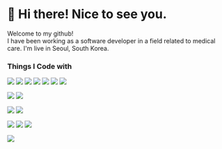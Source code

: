 <h1>👋 Hi there! Nice to see you.</h1>

Welcome to my github!<br/>
I have been working as a software developer in a field related to medical care.
I'm live in Seoul, South Korea.


<h3>Things I Code with</h3>
<a href="/"><img src="https://img.shields.io/badge/{name}-{color}?style=flat-square&logo={badgename}&logoColor=white"></a>
<!--Frontend-->
<a href="/"><img src="https://img.shields.io/badge/React-61DAFB?style=flat-square&logo=React&logoColor=white"></a>
<a href="/"><img src="https://img.shields.io/badge/JavaScript-F7DF1E?style=flat-square&logo=JavaScript&logoColor=white"></a>
<a href="/"><img src="https://img.shields.io/badge/TypeScript-3178C6?style=flat-square&logo=TypeScript&logoColor=white"></a>
<a href="/"><img src="https://img.shields.io/badge/HTML5-E34F26?style=flat-square&logo=HTML5&logoColor=white"></a>
<a href="/"><img src="https://img.shields.io/badge/CSS3-1572B6?style=flat-square&logo=CSS3&logoColor=white"></a>
<a href="/"><img src="https://img.shields.io/badge/styled--components-DB7093?style=flat-square&logo=styled-components&logoColor=white"></a>


<!--Backend-->
<a href="/"><img src="https://img.shields.io/badge/Python-3776AB?style=flat-square&logo=Python&logoColor=white"></a>
<a href="/"><img src="https://img.shields.io/badge/C%23-239120?style=flat-square&logo=CSharp&logoColor=white"></a>

<!--Framework-->
<a href="/"><img src="https://img.shields.io/badge/.NET-512BD4?style=flat-square&logo=.NET&logoColor=white"></a>
<a href="/"><img src="https://img.shields.io/badge/Flask-000000?style=flat-square&logo=Flask&logoColor=white"></a>

<!--Database-->
<a href="/"><img src="https://img.shields.io/badge/Oracle-F80000?style=flat-square&logo=Oracle&logoColor=white"></a>
<a href="/"><img src="https://img.shields.io/badge/MySQL-4479A1?style=flat-square&logo=MySQL&logoColor=white"></a>
<a href="/"><img src="https://img.shields.io/badge/PostgreSQL-4169E1?style=flat-square&logo=PostgreSQL&logoColor=white"></a>

<!--DevOps-->
<a href="/"><img src="https://img.shields.io/badge/Docker-2496ED?style=flat-square&logo=Docker&logoColor=white"></a>
